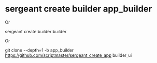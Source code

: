 # sergeant create builder app_builder

Or 

sergeant create builder builder

Or

git clone --depth=1 -b app_builder https://github.com/scriptmaster/sergeant_create_app builder_ui
